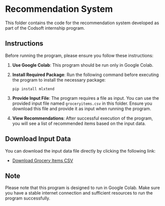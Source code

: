 # Recommendation System

This folder contains the code for the recommendation system developed as part of the Codsoft internship program.

## Instructions

Before running the program, please ensure you follow these instructions:

1. **Use Google Colab**: This program should be run only in Google Colab.

2. **Install Required Package**: Run the following command before executing the program to install the necessary package:

    ```
    pip install mlxtend
    ```

3. **Provide Input File**: The program requires a file as input. You can use the provided input file named `groceryitems.csv` in this folder. Ensure you download this file and provide it as input when running the program.

4. **View Recommendations**: After successful execution of the program, you will see a list of recommended items based on the input data.

## Download Input Data

You can download the input data file directly by clicking the following link:

- [Download Grocery Items CSV](https://raw.githubusercontent.com/TrinadhKatlgunta/CODSOFT/main/Task4_RecommendationSystem/groceryitems.csv?raw=true)

## Note

Please note that this program is designed to run in Google Colab. Make sure you have a stable internet connection and sufficient resources to run the program successfully.
